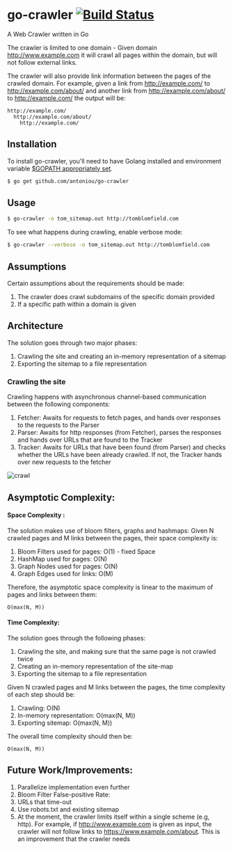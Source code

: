 # go-crawler [![Build Status](https://travis-ci.org/antoniou/go-crawler.svg?branch=master)](https://travis-ci.org/antoniou/go-crawler)

A Web Crawler written in Go

The crawler is limited to one domain - Given domain http://www.example.com it will crawl all pages within the domain, but will not follow external links.

The crawler will also provide link information between the pages of the crawled domain. For example, given a link from http://example.com/ to http://example.com/about/ and another link from http://example.com/about/ to http://example.com/ the output will be:

```text
http://example.com/
  http://example.com/about/
    http://example.com/
```

## Installation
To install go-crawler, you'll need to have Golang installed and environment variable [$GOPATH appropriately set](https://golang.org/doc/install).
```bash
$ go get github.com/antoniou/go-crawler
```

## Usage
```bash
$ go-crawler -o tom_sitemap.out http://tomblomfield.com
```

To see what happens during crawling, enable verbose mode:
```bash
$ go-crawler --verbose -o tom_sitemap.out http://tomblomfield.com
```

## Assumptions
Certain assumptions about the requirements should be made:

1. The crawler does crawl subdomains of the specific domain provided
1. If a specific path within a domain is given


## Architecture
The solution goes through two major phases:

1. Crawling the site and creating an in-memory representation of a sitemap
1. Exporting the sitemap to a file representation

### Crawling the site
Crawling happens with asynchronous channel-based communication between the following components:
1. Fetcher: Awaits for requests to fetch pages, and hands over responses to the requests to the Parser
2. Parser: Awaits for http responses (from Fetcher), parses the responses and hands over URLs that are found to the Tracker
3. Tracker: Awaits for URLs that have been found (from Parser) and checks whether the URLs have been already crawled. If not, the Tracker hands over new requests to the fetcher

![crawl](https://github.com/antoniou/go-crawler/dotgraph/crawlGraph.png "Crawling stage architecture")

## Asymptotic Complexity:
#### Space Complexity :
The solution makes use of bloom filters, graphs and hashmaps:
Given N crawled pages and M links between the pages, their space complexity is:
1. Bloom Filters used for pages: O(1) - fixed Space
2. HashMap used for pages: O(N)
3. Graph Nodes used for pages: O(N)
3. Graph Edges used for links: O(M)

Therefore, the asymptotic space complexity is linear to the maximum of pages and links between them:
```
O(max(N, M))
```
#### Time Complexity:
The solution goes through the following phases:
1. Crawling the site, and making sure that the same page is not crawled twice
2. Creating an in-memory representation of the site-map
3. Exporting the sitemap to a file representation

Given N crawled pages and M links between the pages, the time complexity of each step should be:
1. Crawling: O(N)
1. In-memory representation: O(max(N, M))
1. Exporting sitemap: O(max(N, M))

The overall time complexity should then be:
```
O(max(N, M))
```



## Future Work/Improvements:
1. Parallelize implementation even further
1. Bloom Filter False-positive Rate:
1. URLs that time-out
1. Use robots.txt and existing sitemap
1. At the moment, the crawler limits itself within a single scheme (e.g, http). For example, if  http://www.example.com is given as input, the crawler will not follow links to https://www.example.com/about. This is an improvement that the crawler needs
